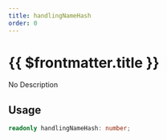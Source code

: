 ```yaml
---
title: handlingNameHash
order: 0
---
```


# {{ $frontmatter.title }}

No Description

## Usage

```ts
readonly handlingNameHash: number;
```
